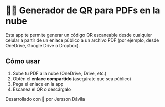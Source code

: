 # 📄🔗 Generador de QR para PDFs en la nube

Esta app te permite generar un código QR escaneable desde cualquier celular a partir de un enlace público a un archivo PDF (por ejemplo, desde OneDrive, Google Drive o Dropbox).

## Cómo usar

1. Sube tu PDF a la nube (OneDrive, Drive, etc.)
2. Obtén el **enlace compartido** (asegúrate que sea público)
3. Pega el enlace en la app
4. Escanea el QR o descárgalo

Desarrollado con 🧠 por Jersson Dávila
